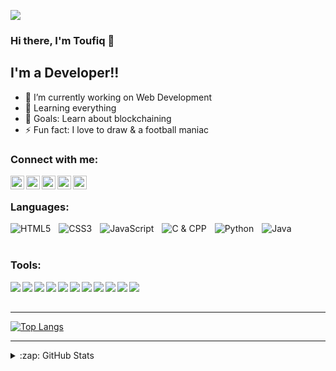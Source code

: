![](https://komarev.com/ghpvc/?username=Swoad-11&color=blueviolet)

### Hi there, I'm Toufiq 👋

## I'm a Developer!!

- 🔭 I’m currently working on Web Development
- 🌱 Learning everything
- 🥅 Goals: Learn about blockchaining
- ⚡ Fun fact: I love to draw & a football maniac

### Connect with me:

[<img align="left" alt="Toufiq | YouTube" width="22px" src="https://cdn.jsdelivr.net/npm/simple-icons@v6/icons/facebook.svg" />][facebook]
[<img align="left" alt="Toufiq | Twitter" width="22px" src="https://cdn.jsdelivr.net/npm/simple-icons@v6/icons/twitter.svg" />][twitter]
[<img align="left" alt="Toufiq | LinkedIn" width="22px" src="https://cdn.jsdelivr.net/npm/simple-icons@v6/icons/linkedin.svg" />][linkedin]
[<img align="left" alt="Toufiq | Instagram" width="22px" src="https://cdn.jsdelivr.net/npm/simple-icons@v6/icons/instagram.svg" />][instagram]
[<img align="left" alt="Toufiq | Discord" width="22px" src="https://cdn.jsdelivr.net/npm/simple-icons@v6/icons/discord.svg" />][discord]

<br />

### Languages:

<img align="left" alt="HTML5"  src="https://img.shields.io/badge/-CSS3-1572B6?style=flat&logo=css3&logoColor=white" style="padding-right:10px;" />
<img align="left" alt="CSS3"  src="https://img.shields.io/badge/-HTML5-E34F26?style=flat&logo=html5&logoColor=white" style="padding-right:10px;" />
<img align="left" alt="JavaScript"  src="https://img.shields.io/badge/-JavaScript-eed718?style=flat&logo=javascript&logoColor=ffffff" style="padding-right:10px;" />
<img align="left" alt="C & CPP"  src="https://img.shields.io/badge/-C%20&%20C++-659ad2?style=flat&logo=c%2B%2B&logoColor=ffffff" style="padding-right:10px;" />
<img align="left" alt="Python"  src="https://img.shields.io/badge/-Python-black?style=flat&logo=python&logoColor=white" style="padding-right:10px;" />
<img align="left" alt="Java"  src="http://img.shields.io/badge/-Java-F89820?style=flat&logo=java&logoColor=white" style="padding-right:10px;" />

<br />
<br />

### Tools:

<img src="https://img.shields.io/badge/-Tailwind%20CSS-00CED1?style=flat&logo=tailwindcss&logoColor=white" align="left"/>
<img src="https://img.shields.io/badge/-Bootstrap-563D7C?style=flat&logo=bootstrap&logoColor=white"  align="left"/>
<img src="https://img.shields.io/badge/-React-000000?style=flat&logo=react&logoColor=00c8ff"  align="left"/>
<img src="https://img.shields.io/badge/-MongoDB-4DB33D?style=flat&logo=mongodb&logoColor=FFFFFF"  align="left"/>
<img src="https://img.shields.io/badge/-Node.js-3C873A?style=flat&logo=Node.js&logoColor=white"  align="left"/>
<img src="https://img.shields.io/badge/-Firebase-FFA611?style=flat&logo=firebase&logoColor=FFFFFF"  align="left"/>
<img src="http://img.shields.io/badge/-Git-F1502F?style=flat&logo=git&logoColor=FFFFFF" align="left"/>
<img src="http://img.shields.io/badge/-Github-000000?style=flat&logo=github&logoColor=FFFFFF"  align="left"/>
<img src="http://img.shields.io/badge/-VS%20Code-007ACC?style=flat&logo=visual%20studio%20code&logoColor=white"  align="left"/>
<img src="http://img.shields.io/badge/-Heroku-430098?style=flat&logo=heroku&logoColor=white"  align="left"/>
<img src="https://img.shields.io/badge/-Illustrator-FF8C00?style=flat&logo=adobeillustrator&logoColor=800000" align="left"/>

<br />
<br />

---

[![Top Langs](https://github-readme-stats.vercel.app/api/top-langs/?username=anuraghazra&layout=compact)](https://github.com/Swoad-11/github-readme-stats)

---

<details>
  <summary>:zap: GitHub Stats</summary>

  <img align="left" alt="Toufiq's GitHub Stats" src="https://github-readme-stats.vercel.app/api?username=Swoad-11&show_icons=true&theme=tokyonight"/>

</details>

[twitter]: https://twitter.com/T11Swoad
[facebook]: https://www.facebook.com/ToufiqIslam11Swoad/
[instagram]: https://www.instagram.com/___swoad.11/
[linkedin]: https://www.linkedin.com/in/tis/
[discord]: https://discord.com/channels/Swoad#7546

